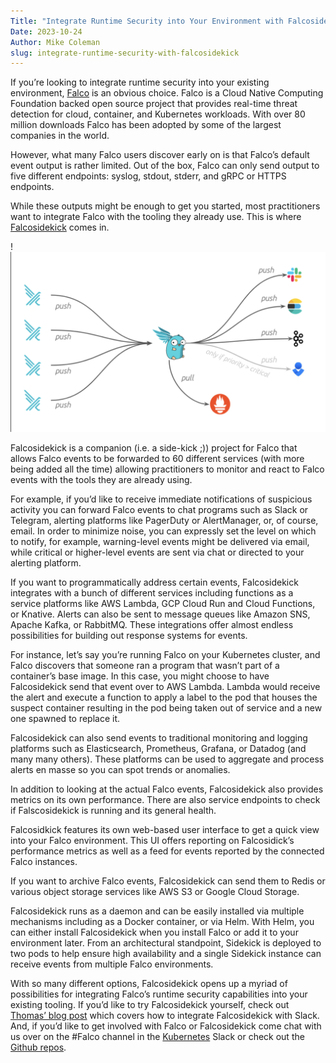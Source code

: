 ```yaml
---
Title: "Integrate Runtime Security into Your Environment with Falcosidekick"
Date: 2023-10-24
Author: Mike Coleman
slug: integrate-runtime-security-with-falcosidekick
---
```


If you’re looking to integrate runtime security into your existing environment, [Falco](https://falco.org) is an obvious choice. Falco is a Cloud Native Computing Foundation backed open source project that provides real-time threat detection for cloud, container, and Kubernetes workloads. With over 80 million downloads Falco has been adopted by some of the largest companies in the world. 

However, what many Falco users discover early on is that Falco’s default event output is rather limited. Out of the box, Falco can only send output to five different endpoints: syslog, stdout, stderr, and gRPC or HTTPS endpoints. 

While these outputs might be enough to get you started, most practitioners want to integrate Falco with the tooling they already use. This is where [Falcosidekick](https://github.com/falcosecurity/falcosidekick) comes in. 

!![](images/sidekick.png)

Falcosidekick is a companion (i.e. a side-kick ;)) project for Falco that allows Falco events to be forwarded to 60 different services (with more being added all the time) allowing practitioners to monitor and react to Falco events with the tools they are already using. 

For example, if you’d like to receive immediate notifications of suspicious activity you can forward Falco events to chat programs such as Slack or Telegram, alerting platforms like PagerDuty or AlertManager, or, of course, email. In order to minimize noise, you can expressly set the level on which to notify, for example, warning-level events might be delivered via email, while critical or higher-level events are sent via chat or directed to your alerting platform. 

If you want to programmatically address certain events, Falcosidekick integrates with a bunch of different services including functions as a service platforms like AWS Lambda, GCP Cloud Run and Cloud Functions, or Knative. Alerts can also be sent to message queues like Amazon SNS, Apache Kafka, or RabbitMQ. These integrations offer almost endless possibilities for building out response systems for events. 

For instance, let’s say you’re running Falco on your Kubernetes cluster, and Falco discovers that someone ran a program that wasn’t part of a container’s base image. In this case, you might choose to have Falcosidekick send that event over to AWS Lambda. Lambda would receive the alert and execute a function to apply a label to the pod that houses the suspect container resulting in the pod being taken out of service and a new one spawned to replace it.

Falcosidekick can also send events to traditional monitoring and logging platforms such as Elasticsearch, Prometheus, Grafana, or Datadog (and many many others). These platforms can be used to aggregate and process alerts en masse so you can spot trends or anomalies. 

In addition to looking at the actual Falco events, Falcosidekick also provides metrics on its own performance. There are also service endpoints to check if Falscosidekick is running and its general health. 

Falcosidkick features its own web-based user interface to get a quick view into your Falco environment. This UI offers reporting on Falcosidick’s performance metrics as well as a feed for events reported by the connected Falco instances.

If you want to archive Falco events, Falcosidekick can send them to Redis or various object storage services like AWS S3 or Google Cloud Storage. 

Falcosidekick runs as a daemon and can be easily installed via multiple mechanisms including as a Docker container, or via Helm. With Helm, you can either install Falcosidekick when you install Falco or add it to your environment later. From an architectural standpoint, Sidekick is deployed to two pods to help ensure high availability and a single Sidekick instance can receive events from multiple Falco environments. 

With so many different options, Falcosidekick opens up a myriad of possibilities for integrating Falco’s runtime security capabilities into your existing tooling. If you’d like to try Falcosidekick yourself, check out [Thomas’ blog post](https://falco.org/blog/extend-falco-outputs-with-falcosidekick/) which covers how to integrate Falcosidekick with Slack. And, if you’d like to get involved with Falco or Falcosidekick come chat with us over on the #Falco channel in the [Kubernetes](https://kubernetes.slack.com) Slack or check out the [Github repos](https://github.com/falcosecurity).
